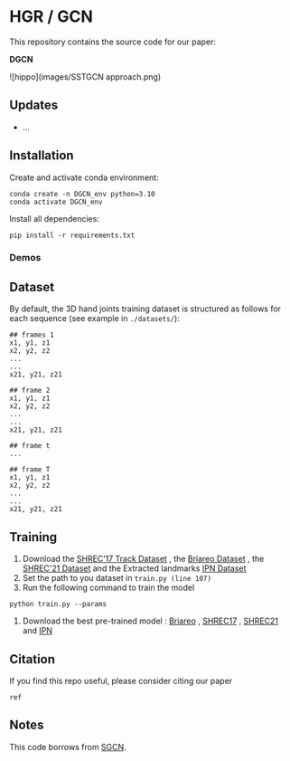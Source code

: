 # **HGR / GCN**

This repository contains the source code for our paper:

**DGCN**

![hippo](images/SSTGCN approach.png)

## **Updates**
- ...

## **Installation**
Create and activate conda environment:
```
conda create -n DGCN_env python=3.10
conda activate DGCN_env
```

Install all dependencies:
```
pip install -r requirements.txt
```

### Demos

## Dataset

By default, the 3D hand joints training dataset is structured as follows for each sequence (see example in `./datasets/`):

```
## frames 1
x1, y1, z1
x2, y2, z2
...
...
x21, y21, z21

## frame 2
x1, y1, z1
x2, y2, z2
...
...
x21, y21, z21

## frame t
...

## frame T
x1, y1, z1
x2, y2, z2
...
...
x21, y21, z21

```


## Training

1. Download the [SHREC’17 Track Dataset](http://www-rech.telecom-lille.fr/shrec2017-hand/) , the [Briareo Dataset](https://drive.google.com/file/d/1IgxNfO_RprNjI0weYfser1OjzymZZQ78/view) , the [SHREC'21 Dataset](https://univr-vips.github.io/Shrec21) and the Extracted landmarks [IPN Dataset](https://drive.google.com/file/d/19cGm7vSKoVdlCzEOqcUkDiyMgFJdKgmG/view?usp=drive_link) 
2. Set the path to you dataset in `train.py (line 107)`
3. Run the following command to train the model
```
python train.py --params
```
1. Download the best pre-trained model : [Briareo](https://drive.google.com/file/d/14WUYFKN3A9QHUanDM3oEq61BjggHt-VC/view) , [SHREC17](https://drive.google.com/file/d/1ZXBj_uSKkfS59mq-Kee04ecnIvZwkKva/view?usp=drive_link) , [SHREC21](https://drive.google.com/file/d/1Ld4aK5knU8XjRyO_EpOipCxzYpHLZMew/view?usp=drive_link) and [IPN](https://drive.google.com/file/d/14uDiEpaZ_I10WOva8jO3WzsnhuPLqBFZ/view?usp=drive_link)
## Citation
If you find this repo useful, please consider citing our paper

```ref```

## Notes
This code borrows from [SGCN](https://github.com/shuaishiliu/SGCN/tree/0ff25cedc04852803787196e83c0bb941d724fc2).
